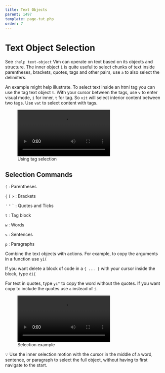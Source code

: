```yaml
---
title: Text Objects
parent: 1497
template: page-tut.php
order: 7
---
```


# Text Object Selection

<span class="sidenote">See `:help text-object`</span> Vim can operate on text based on its objects and structure. The inner object `i` is quite useful to select chunks of text inside parentheses, brackets, quotes, tags and other pairs, use `a` to also select the delimiters.

An example might help illustrate. To select text inside an html tag you can use the tag text object `t`. With your cursor between the tags, use `v` to enter visual mode, `i` for inner, `t` for tag. So `vit` will select interior content between two tags. Use `vat` to select content with tags.


<figure class="wp-block-video" style="width:100%">
<video controls>
    <source src="https://mkaz.blog/wp-content/uploads/2019/04/tag-text-object.mp4" type="video/mp4"></source>
</video>
<figcaption> Using tag selection </figcaption>
</figure>

## Selection Commands

`(`
: Parentheses

`{`  `[`  `>`
: Brackets

`'`  `"`  <code>`</code>
: Quotes and Ticks

`t`
: Tag block

`w`
: Words

`s`
: Sentences

`p`
: Paragraphs


Combine the text objects with actions. For example, to copy the arguments in a function use `yi(`

If you want delete a block of code in a `{ ... }` with your cursor inside the block, type `di{`

For text in quotes, type `yi"` to copy the word without the quotes. If you want copy to include the quotes use `a` instead of `i`.

<figure class="wp-block-video"><video controls src="https://mkaz.blog/wp-content/uploads/2019/03/vim-selection.mp4"></video><figcaption>Selection example</figcaption></figure>

<span class="tip">💡</span> Use the inner selection motion with the cursor in the middle of a word, sentence, or paragraph to select the full object, without having to first navigate to the start.

